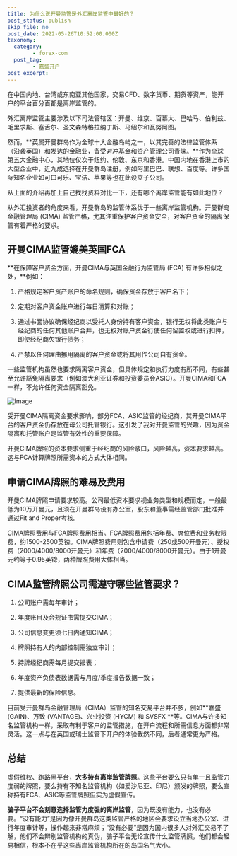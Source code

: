 ```yaml
---
title: 为什么说开曼监管是外汇离岸监管中最好的？
post_status: publish
skip_file: no
post_date: 2022-05-26T10:52:00.000Z
taxonomy:
  category:
        - forex-com
  post_tag:
        - 嘉盛开户
post_excerpt: 
---
```

在中国内地、台湾或东南亚其他国家，交易CFD、数字货币、期货等资产，能开户的平台百分百都是离岸监管的。

外汇离岸监管主要涉及以下司法管辖区：开曼、维京、百慕大、巴哈马、伯利兹、毛里求斯、塞舌尔、圣文森特格拉纳丁斯、马绍尔和瓦努阿图。

然而，**英属开曼群岛作为全球十大金融岛屿之一，以其完善的法律监管体系（沿袭英国）和发达的金融业，备受对冲基金和资产管理公司青睐。**作为全球第五大金融中心，其地位仅次于纽约、伦敦、东京和香港。中国内地在香港上市的大型企业中，近九成选择在开曼群岛注册，例如阿里巴巴、联想、百度等。许多国际知名企业如可口可乐、宝洁、苹果等也在此设立子公司。

从上面的介绍再加上自己找找资料对比一下，还有哪个离岸监管能有如此地位？

从外汇投资者的角度来看，开曼群岛的监管体系优于一些离岸监管机构。开曼群岛金融管理局 (CIMA) 监管严格，尤其注重保护客户资金安全，对客户资金的隔离保管有着严格的要求。

## 开曼CIMA监管媲美英国FCA

**在保障客户资金方面，开曼CIMA与英国金融行为监管局 (FCA) 有许多相似之处，**例如：

1. 严格规定客户资产账户的命名规则，确保资金存放于客户名下；

1. 定期对客户资金账户进行每日清算和对账；

1. 通过书面协议确保经纪商以受托人身份持有客户资金，银行无权将此类账户与经纪商的任何其他账户合并，也无权对账户资金行使任何留置权或进行扣押，即使经纪商欠银行债务；

1. 严禁以任何理由挪用隔离的客户资金或将其用作公司自有资金。

一些监管机构虽然也要求隔离客户资金，但具体规定和执行力度有所不同，有些甚至允许豁免隔离要求（例如澳大利亚证券和投资委员会ASIC）。开曼CIMA和FCA一样，不允许任何资金隔离豁免。

![Image](https://prod-files-secure.s3.us-west-2.amazonaws.com/39ed1227-6d7d-4570-be36-9ccd4a2c4241/bd849744-3fcb-4a37-8312-357962c8f065/image.png?X-Amz-Algorithm=AWS4-HMAC-SHA256&X-Amz-Content-Sha256=UNSIGNED-PAYLOAD&X-Amz-Credential=ASIAZI2LB466ST5EYOZQ%2F20250726%2Fus-west-2%2Fs3%2Faws4_request&X-Amz-Date=20250726T101343Z&X-Amz-Expires=3600&X-Amz-Security-Token=IQoJb3JpZ2luX2VjEDAaCXVzLXdlc3QtMiJHMEUCIDcSjQUAwM8js9L8dgV%2Fzl5Cac9lwj6O%2BpBj5IaaX6xkAiEA96RZUYRFN1rWCVW0Xq6gzXBxObiQqoUZ0HRw2dflRcwq%2FwMIWRAAGgw2Mzc0MjMxODM4MDUiDF5EO8mzvRPFx1DUwircAwyHtSU04Uj5GeBl7EquGPYNm5VaZV1HNkvL%2BMZOSkM%2FQheoy0skDEMuRK8BDGE78k1yEHtWRfQNIi4ziYEFAPG%2B5wXiTRnFZxXhMiBmlaYVZYhCm4p3WgUw4VgcKlJTxMaFAlYW06AChgGWeuMKZbkWBY2f45y5LANYE0Fj4ioR%2BqzzkkNpPQs4MD1K6YfHbkzX4XDbkfGUxewP%2F3Z%2FuL6yIDUMkUWfXIBK0mTux7OpMokN7DWYtTvTpNebLocNTL%2FfKH%2BquEgjEhi7WVJ6OXUK1W%2BAW%2FLL7lIyUTDtEQfSRulBvNiexJWgAuwlV%2BNopFcqyoBAYqYd6AemP2C%2B%2FTkjDYDgxPaPnJb2oPf8zl%2B%2BJveNIfyZzluo%2BllXPK1PYd%2B12VaeLrONmzUYCRAd3Uk4qgEGwSgQgc1E4PuMlnHv2bD48y2A8%2Bq7lTiGNspIUvd%2FFgTIph4kejrEQUtLl62MmqyN2qTuXBOYXV5fwO4sM0BDXAyD4d6OoNdBRn38F9lPrs8T665SROMQANFzDIzYo8RxfTLSTCWEyL5vsHMuurAXfk3zY0eC1OnZzmXZyINlscQ2LEZPwcyimFRq66S0P44i0UR%2BWbrppJDLXLr6V6h7mVfy6vcBu%2FVbMN%2BRksQGOqUBeBoKOXBqhPHeweBfYQO%2FrmqwZeBjt5N2Tt%2F%2BTse5jBrFAjmrgzXbkqUuso2wH0fIjrLyeo2%2FRFIU4fOFrFW%2BjlzQEBs5QV0uibEcQjsaNiKkB1FS1KI2jegxmOgkrQVPWMdmJd7Tsp%2FgSKGy5SSsni8Oh8KIiXE3x5fX8WDUn%2FJea%2FcNg8VJsGRQ8xRj2ag8WDk1yur5JgZeRAhIPa89Z0R725TC&X-Amz-Signature=da5fb42b9c8badc91c622206fe7f6ed68be60f68b84533bfe4ffeb51555bf1e9&X-Amz-SignedHeaders=host&x-amz-checksum-mode=ENABLED&x-id=GetObject)

受开曼CIMA隔离资金要求影响，部分FCA、ASIC监管的经纪商，其开曼CIMA平台的客户资金仍存放在母公司托管银行。这引发了我对开曼监管的兴趣，因为资金隔离和托管账户是监管有效性的重要保障。

开曼CIMA牌照的资本要求侧重于经纪商的风险敞口，风险越高，资本要求越高。这与FCA计算牌照所需资本的方式大体相同。

## **申请CIMA牌照的难易及费用**

开曼CIMA牌照申请要求较高。公司最低资本要求视业务类型和规模而定，一般最低为10万开曼元，且须在开曼群岛设有办公室，股东和董事需经监管部门批准并通过Fit and Proper考核。

CIMA牌照费用与FCA牌照费用相当。FCA牌照费用包括年费、席位费和业务权限费，约1500-2500英镑。CIMA牌照费用则包含申请费（250或500开曼元）、授权费（2000/4000/8000开曼元）和年费（2000/4000/8000开曼元）。由于1开曼元约等于0.95英镑，两种牌照费用大体相当。

## CIMA监管牌照公司需遵守哪些监管要求？

1. 公司账户需每年审计；

1. 年度账目及合规证书需提交CIMA；

1. 公司信息变更须七日内通知CIMA；

1. 牌照持有人的内部控制需独立审计；

1. 持牌经纪商需每月提交报表；

1. 年度资产负债表数据需与月度/季度报告数据一致；

1. 提供最新的保险信息。

目前受开曼群岛金融管理局（CIMA）监管的知名交易平台并不多，例如**嘉盛 (GAIN)、万致 (VANTAGE)、兴业投资 (HYCM) 和 SVSFX **等。CIMA与许多知名监管机构一样，采取有利于客户的监管措施，在开户流程和所需信息方面都非常灵活。这一点与在英国或瑞士监管下开户的体验截然不同，后者通常更为严格。

## 总结

虚假维权、跑路黑平台，**大多持有离岸监管牌照**。这些平台要么只有单一且监管力度弱的牌照，要么持有不知名监管机构（如爱沙尼亚、印尼）颁发的牌照，要么宣称持有FCA、ASIC等监管牌照但实为虚假宣传。

**骗子平台不会刻意选择监管力度强的离岸监管**，因为既没有能力，也没有必要。“没有能力”是因为像开曼群岛这类监管严格的地区会要求设立当地办公室、进行年度审计等，操作起来非常麻烦；“没有必要”是因为国内很多人对外汇交易不了解，他们不会辨别监管机构的真伪，骗子平台无论宣传什么监管牌照，他们都会轻易相信，根本不在乎这些离岸监管机构所在的岛国名气大小。